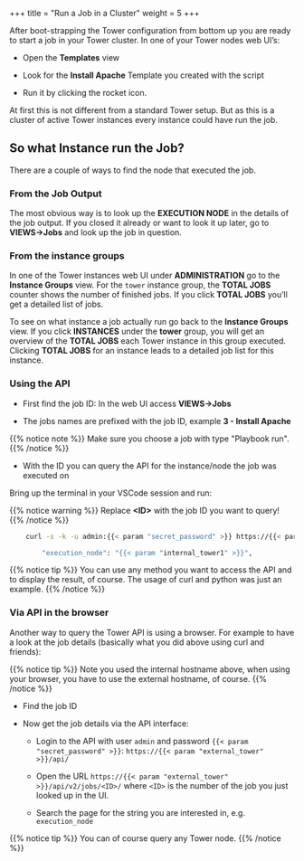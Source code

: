 +++
title = "Run a Job in a Cluster"
weight = 5
+++

After boot-strapping the Tower configuration from bottom up you are ready to start a job in your Tower cluster. In one of your Tower nodes web UI’s:

  - Open the **Templates** view

  - Look for the **Install Apache** Template you created with the script

  - Run it by clicking the rocket icon.

At first this is not different from a standard Tower setup. But as this is a cluster of active Tower instances every instance could have run the job.

## So what Instance run the Job?

There are a couple of ways to find the node that executed the job.

### From the Job Output

The most obvious way is to look up the **EXECUTION NODE** in the details of the job output. If you closed it already or want to look it up later, go to **VIEWS->Jobs** and look up the job in question.

### From the instance groups

In one of the Tower instances web UI under **ADMINISTRATION** go to the **Instance Groups** view. For the `tower` instance group, the **TOTAL JOBS** counter shows the number of finished jobs. If you click **TOTAL JOBS** you’ll get a detailed list of jobs.

To see on what instance a job actually run go back to the **Instance Groups** view. If you click **INSTANCES** under the **tower** group, you will get an overview of the **TOTAL JOBS** each Tower instance in this group executed. Clicking **TOTAL JOBS** for an instance leads to a detailed job list for this instance.

### Using the API

  - First find the job ID: In the web UI access **VIEWS→Jobs**

  - The jobs names are prefixed with the job ID, example **3 - Install
    Apache**

{{% notice note %}}
Make sure you choose a job with type "Playbook run".
{{% /notice %}}

  - With the ID you can query the API for the instance/node the job was
    executed on

Bring up the terminal in your VSCode session and run:

{{% notice warning %}}
Replace **\<ID>** with the job ID you want to query!
{{% /notice %}}

```bash
    curl -s -k -u admin:{{< param "secret_password" >}} https://{{< param "internal_tower1" >}}/api/v2/jobs/<ID>/ | python3 -m json.tool | grep execution_node

        "execution_node": "{{< param "internal_tower1" >}}",
```

{{% notice tip %}}
You can use any method you want to access the API and to display the result, of course. The usage of curl and python was just an example.
{{% /notice %}}

### Via API in the browser

Another way to query the Tower API is using a browser. For example to have a look at the job details (basically what you did above using curl and friends):

{{% notice tip %}}
Note you used the internal hostname above, when using your browser, you have to use the external hostname, of course.
{{% /notice %}}

  - Find the job ID

  - Now get the job details via the API interface:

      - Login to the API with user `admin` and password `{{< param "secret_password" >}}`: `https://{{< param "external_tower" >}}/api/`

      - Open the URL `https://{{< param "external_tower" >}}/api/v2/jobs/<ID>/` where `<ID>` is the number of the job you just looked up in the UI.

      - Search the page for the string you are interested in, e.g. `execution_node`

{{% notice tip %}}
You can of course query any Tower node.
{{% /notice %}}

